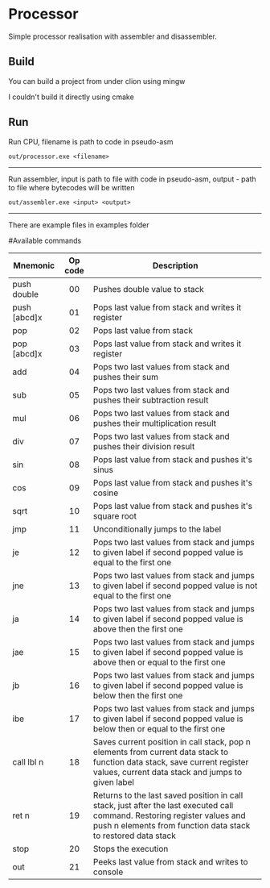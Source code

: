 # Processor

Simple processor realisation with assembler and disassembler.

## Build

You can build a project from under clion using mingw

I couldn't build it directly using cmake

## Run
Run CPU, filename is path to code in pseudo-asm

    out/processor.exe <filename>

----

Run assembler, input is path to file with code in pseudo-asm,
output - path to file where bytecodes will be written

    out/assembler.exe <input> <output>

----

There are example files in examples folder

#Available commands

| Mnemonic     | Op code       | Description  |
| -------------|:-------------:| ------------ |
| push double  | 00            | Pushes double value to stack |
| push [abcd]x | 01            | Pops last value from stack and writes it register |
| pop          | 02            | Pops last value from stack |
| pop  [abcd]x | 03            | Pops last value from stack and writes it register |
| add          | 04            | Pops two last values from stack and pushes their sum |
| sub          | 05            | Pops two last values from stack and pushes their subtraction result
| mul          | 06            | Pops two last values from stack and pushes their multiplication result |
| div          | 07            | Pops two last values from stack and pushes their division result |
| sin          | 08            | Pops last value from stack and pushes it's sinus |
| cos          | 09            | Pops last value from stack and pushes it's cosine |
| sqrt         | 10            | Pops last value from stack and pushes it's square root |
| jmp          | 11            | Unconditionally jumps to the label |
| je           | 12            | Pops two last values from stack and jumps to given label if second popped value is equal to the first one |
| jne          | 13            | Pops two last values from stack and jumps to given label if second popped value is not equal to the first one |
| ja           | 14            | Pops two last values from stack and jumps to given label if second popped value is above then the first one |
| jae          | 15            | Pops two last values from stack and jumps to given label if second popped value is above then or equal to the first one |
| jb           | 16            | Pops two last values from stack and jumps to given label if second popped value is below then the first one |
| ibe          | 17            | Pops two last values from stack and jumps to given label if second popped value is below then or equal to the first one |
| call  lbl n  | 18            | Saves current position in call stack, pop n elements from current data stack to function data stack, save current register values, current data stack and jumps to given label |
| ret n        | 19            | Returns to the last saved position in call stack, just after the last executed call command. Restoring register values and push n elements from function data stack to restored data stack |
| stop         | 20            | Stops the execution |
| out          | 21            | Peeks last value from stack and writes to console |


